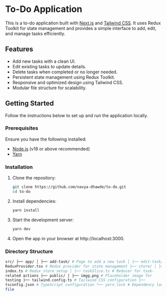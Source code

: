 # To-Do Application

This is a to-do application built with [Next.js](https://nextjs.org) and [Tailwind CSS](https://tailwindcss.com). It uses Redux Toolkit for state management and provides a simple interface to add, edit, and manage tasks efficiently.

## Features

- Add new tasks with a clean UI.
- Edit existing tasks to update details.
- Delete tasks when completed or no longer needed.
- Persistent state management using Redux Toolkit.
- Responsive and optimized design using Tailwind CSS.
- Modular file structure for scalability.

## Getting Started

Follow the instructions below to set up and run the application locally.

### Prerequisites

Ensure you have the following installed:
- [Node.js](https://nodejs.org/) (v18 or above recommended)
- [Yarn](https://yarnpkg.com/)

### Installation

1. Clone the repository:
   ```bash
   git clone https://github.com/navya-dhawde/to-do.git
   cd to-do
   ```
2. Install dependencies:
   ```bash
   yarn install
   ```
3. Start the development server:
   ```bash
   yarn dev
   ```
4. Open the app in your browser at http://localhost:3000.

### Directory Structure
   ```bash
   src/ ├── app/ │ ├── add-task/ # Page to add a new task │ ├── edit-task/ #    Page to edit an existing task │ ├── layout.tsx # App layout │ ├──            page.tsx # Home page │ ├── style.css # Global styles │ ├──                
   ReduxProvider.tsx # Redux provider for state management ├── store/ │ ├── 
   index.ts # Redux store setup │ ├── taskSlice.ts # Reducer for task- 
   related actions ├── public/ │ ├── imgg.png # Placeholder image for 
   testing ├── tailwind.config.ts # Tailwind CSS configuration ├── 
   tsconfig.json # TypeScript configuration └── yarn.lock # Dependency lock 
   file
   ```
